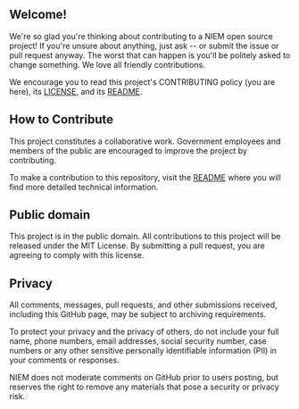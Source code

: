 ## Welcome!

We're so glad you're thinking about contributing to a NIEM open source project! If you're unsure about anything, just ask -- or submit the issue or pull request anyway. The worst that can happen is you'll be politely asked to change something. We love all friendly contributions.

We encourage you to read this project's CONTRIBUTING policy (you are here), its [LICENSE](LICENSE.md), and its [README](README.md).

## How to Contribute

This project constitutes a collaborative work. Government employees and members of the public are encouraged to improve the project by contributing. 

To make a contribution to this repository, visit the [README](README.md) where you will find more detailed technical information.

## Public domain

This project is in the public domain. All contributions to this project will be released under the MIT License. By submitting a pull request, you are agreeing to comply with this license.

## Privacy

All comments, messages, pull requests, and other submissions received, including this GitHub page, may be subject to archiving requirements.

To protect your privacy and the privacy of others, do not include your full name, phone numbers, email addresses, social security number, case numbers or any other sensitive personally identifiable information (PII) in your comments or responses.

NIEM does not moderate comments on GitHub prior to users posting, but reserves the right to remove any materials that pose a security or privacy risk.
